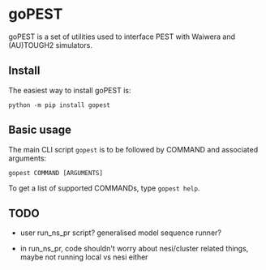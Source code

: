 # **goPEST**

goPEST is a set of utilities used to interface PEST with Waiwera and (AU)TOUGH2 simulators.


## Install

The easiest way to install goPEST is:

```python -m pip install gopest```


## Basic usage

The main CLI script `gopest` is to be followed by COMMAND and associated arguments:

```gopest COMMAND [ARGUMENTS]```

To get a list of supported COMMANDs, type `gopest help`.


## TODO

- user run_ns_pr script? generalised model sequence runner?

- in run_ns_pr, code shouldn't worry about nesi/cluster related things, maybe
  not running local vs nesi either
